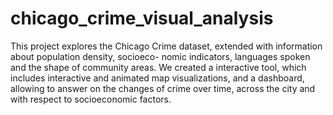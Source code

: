 # chicago_crime_visual_analysis

This project explores the Chicago Crime dataset, extended with information about population density, socioeco- nomic indicators, languages spoken and the shape of community areas. We created a interactive tool, which includes interactive and animated map visualizations, and a dashboard, allowing to answer on the changes of crime over time, across the city and with respect to socioeconomic factors.